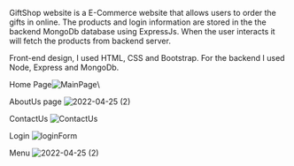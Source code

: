 GiftShop website is a E-Commerce website that allows users to order the gifts in online. The products and login information are stored in the the backend MongoDb database using ExpressJs. When the user interacts it will fetch the products from backend server.

Front-end design, I used HTML, CSS and Bootstrap. For the backend I used Node, Express and MongoDb.


Home Page![MainPage](https://user-images.githubusercontent.com/99300210/166339325-f0b7b12c-fb22-49e6-9753-2e3f58f0c1c2.png)\\

AboutUs page ![2022-04-25 (2)](https://user-images.githubusercontent.com/99300210/176987486-22d0dfa9-8f67-4de1-8fbb-6a5297057d63.png)

ContactUs ![ContactUs](https://user-images.githubusercontent.com/99300210/176987501-1de75db7-3f7a-46fa-ba0f-908cb6d1cfad.png)

Login ![loginForm](https://user-images.githubusercontent.com/99300210/176987513-4d0e94e0-81c2-4663-a6ed-4ce8bc2a95bc.png)

Menu ![2022-04-25 (2)](https://user-images.githubusercontent.com/99300210/176987521-6d38c31c-bf97-4545-a277-7ed333742d79.png)
